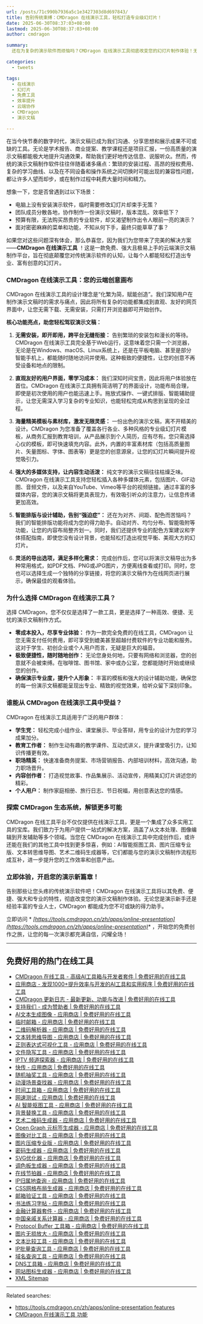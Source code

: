 ```yaml
---
url: /posts/71c990b7936a5c1e3427303d8d697843/
title: 告别传统束缚：CMDragon 在线演示工具，轻松打造专业级幻灯片！
date: 2025-06-30T08:37:03+08:00
lastmod: 2025-06-30T08:37:03+08:00
author: cmdragon

summary:
  还在为复杂的演示软件而烦恼吗？CMDragon 在线演示工具彻底改变您的幻灯片制作体验！无需下载安装，即开即用，提供海量精美模板和强大功能，助您轻松打造专业级、引人入胜的演示文稿。无论是学生、教师还是职场人士，都能在这里找到提升效率的秘诀。立即体验云端协作的便捷，告别传统束缚，让您的想法闪耀全场！

categories:
  - tweets

tags:
  - 在线演示
  - 幻灯片
  - 免费工具
  - 效率提升
  - 云端协作
  - CMDragon
  - 演示文稿

---
```



在当今快节奏的数字时代，演示文稿已成为我们沟通、分享思想和展示成果不可或缺的工具。无论是学术报告、商业提案、教学课程还是项目汇报，一份高质量的演示文稿都能极大地提升沟通效果，帮助我们更好地传达信息、说服听众。然而，传统的演示文稿制作软件往往伴随着诸多痛点：繁琐的安装过程、高昂的授权费用、复杂的学习曲线、以及在不同设备和操作系统之间切换时可能出现的兼容性问题，都让许多人望而却步，或在制作过程中耗费大量时间和精力。

想象一下，您是否曾遇到过以下场景：

- 电脑上没有安装演示软件，临时需要修改幻灯片却束手无策？
- 团队成员分散各地，协作制作一份演示文稿时，版本混乱、效率低下？
- 预算有限，无法购买昂贵的专业软件，却又渴望制作出令人眼前一亮的演示？
- 面对密密麻麻的菜单和功能，不知从何下手，最终只能草草了事？

如果您对这些问题深有体会，那么恭喜您，因为我们为您带来了完美的解决方案——**CMDragon 在线演示工具**
！这是一款免费、强大且极易上手的云端演示文稿制作平台，旨在彻底颠覆您对传统演示软件的认知，让每个人都能轻松打造出专业、富有创意的幻灯片。

### CMDragon 在线演示工具：您的云端创意画布

CMDragon 在线演示工具的设计理念是“化繁为简，赋能创造”。我们深知用户在制作演示文稿时的需求与痛点，因此将所有复杂的功能都集成到直观、友好的网页界面中，让您无需下载、无需安装，只需打开浏览器即可开始创作。

**核心功能亮点，助您轻松驾驭演示文稿：**

1. **无需安装，即开即用，跨平台无缝衔接：**
   告别繁琐的安装包和漫长的等待。CMDragon
   在线演示工具完全基于Web运行，这意味着您只需一个浏览器，无论是在Windows、macOS、Linux系统上，还是在平板电脑、甚至是部分智能手机上，都能随时随地访问并使用。这种极致的便捷性，让您的创意不再受设备和地点的限制。

2. **直观友好的用户界面，零学习成本：**
   我们深知时间宝贵，因此将用户体验放在首位。CMDragon
   在线演示工具拥有简洁明了的界面设计，功能布局合理，即使是初次使用的用户也能迅速上手。拖放式操作、一键式排版、智能辅助提示，让您无需深入学习复杂的专业知识，也能轻松完成从构思到呈现的全过程。

3. **海量精美模板与素材库，激发无限灵感：**
   一份出色的演示文稿，离不开精美的设计。CMDragon
   为您准备了覆盖各行各业、多种风格的专业级幻灯片模板，从商务汇报到教育培训，从产品展示到个人简历，应有尽有。您只需选择心仪的模板，即可快速填充内容。此外，内置的丰富素材库（包括高质量图片、矢量图标、字体、图表等）更是您的创意源泉，让您的幻灯片瞬间提升视觉吸引力。

4. **强大的多媒体支持，让内容生动活泼：**
   纯文字的演示文稿往往枯燥乏味。CMDragon
   在线演示工具支持您轻松插入各种多媒体元素，包括图片、GIF动图、音频文件，以及来自YouTube、Vimeo等平台的视频链接。通过丰富的多媒体内容，您的演示文稿将更具表现力，有效吸引听众的注意力，让信息传递更加高效。

5. **智能排版与设计辅助，告别“强迫症”：**
   还在为对齐、间距、配色而苦恼吗？我们的智能排版功能将成为您的得力助手。自动对齐、均匀分布、智能吸附等功能，让您的内容布局整齐划一。同时，我们还提供专业的配色方案建议和字体搭配指南，即使您没有设计背景，也能轻松打造出视觉平衡、美观大方的幻灯片。

6. **灵活的导出选项，满足多样化需求：**
   完成创作后，您可以将演示文稿导出为多种常用格式，如PDF文档、PNG或JPG图片，方便离线查看或打印。同时，您也可以选择生成一个独特的分享链接，将您的演示文稿作为在线网页进行展示，确保最佳的观看体验。

### 为什么选择 CMDragon 在线演示工具？

选择 CMDragon，您不仅仅是选择了一款工具，更是选择了一种高效、便捷、无忧的演示文稿制作方式。

* **零成本投入，尽享专业体验：** 作为一款完全免费的在线工具，CMDragon
  让您无需支付任何费用，即可享受到媲美甚至超越付费软件的专业功能和服务。这对于学生、初创企业或个人用户而言，无疑是巨大的福音。
* **极致便捷性，随时随地创作：** 无论您身处何地，只要有网络和浏览器，您的创意就不会被束缚。在咖啡馆、图书馆、家中或办公室，您都能随时开始或继续您的创作。
* **确保演示专业度，提升个人形象：** 丰富的模板和强大的设计辅助功能，确保您的每一份演示文稿都能呈现出专业、精致的视觉效果，给听众留下深刻印象。

### 谁能从 CMDragon 在线演示工具中受益？

CMDragon 在线演示工具适用于广泛的用户群体：

* **学生党：** 轻松完成小组作业、课堂展示、毕业答辩，用专业的设计为您的学习成果加分。
* **教育工作者：** 制作生动有趣的教学课件、互动式讲义，提升课堂吸引力，让知识传播更有效。
* **职场精英：** 快速准备商务提案、市场营销报告、内部培训材料，高效沟通，助力职场晋升。
* **内容创作者：** 打造视觉故事、作品集展示、活动宣传，用精美幻灯片讲述您的精彩。
* **个人用户：** 制作家庭相册、旅行日志、节日祝福，用创意表达您的情感。

### 探索 CMDragon 生态系统，解锁更多可能

CMDragon 在线工具平台不仅仅提供在线演示工具，更是一个集成了众多实用工具的宝库。我们致力于为用户提供一站式的解决方案，涵盖了从文本处理、图像编辑到开发辅助等多个领域。当您在
CMDragon 在线演示工具中完成创作后，或许还能在我们的其他工具中找到更多惊喜，例如：AI智能抠图工具、图片压缩专业版、文本转思维导图、艺术二维码生成器等，它们都能与您的演示文稿制作流程形成互补，进一步提升您的工作效率和创意产出。

### 立即体验，开启您的演示新篇章！

告别那些让您头疼的传统演示软件吧！CMDragon 在线演示工具将以其免费、便捷、强大和专业的特性，彻底改变您的演示文稿制作体验。无论您是演示新手还是经验丰富的专业人士，CMDragon
都能成为您不可或缺的得力助手。

立即访问 *
*[https://tools.cmdragon.cn/zh/apps/online-presentation](https://tools.cmdragon.cn/zh/apps/online-presentation)**
，开始您的免费创作之旅，让您的每一次演示都充满自信，闪耀全场！

---

## 免费好用的热门在线工具

- [CMDragon 在线工具 - 高级AI工具箱与开发者套件 | 免费好用的在线工具](https://tools.cmdragon.cn/zh)
- [应用商店 - 发现1000+提升效率与开发的AI工具和实用程序 | 免费好用的在线工具](https://tools.cmdragon.cn/zh/apps?category=trending)
- [CMDragon 更新日志 - 最新更新、功能与改进 | 免费好用的在线工具](https://tools.cmdragon.cn/zh/changelog)
- [支持我们 - 成为赞助者 | 免费好用的在线工具](https://tools.cmdragon.cn/zh/sponsor)
- [AI文本生成图像 - 应用商店 | 免费好用的在线工具](https://tools.cmdragon.cn/zh/apps/text-to-image-ai)
- [临时邮箱 - 应用商店 | 免费好用的在线工具](https://tools.cmdragon.cn/zh/apps/temp-email)
- [二维码解析器 - 应用商店 | 免费好用的在线工具](https://tools.cmdragon.cn/zh/apps/qrcode-parser)
- [文本转思维导图 - 应用商店 | 免费好用的在线工具](https://tools.cmdragon.cn/zh/apps/text-to-mindmap)
- [正则表达式可视化工具 - 应用商店 | 免费好用的在线工具](https://tools.cmdragon.cn/zh/apps/regex-visualizer)
- [文件隐写工具 - 应用商店 | 免费好用的在线工具](https://tools.cmdragon.cn/zh/apps/steganography-tool)
- [IPTV 频道探索器 - 应用商店 | 免费好用的在线工具](https://tools.cmdragon.cn/zh/apps/iptv-explorer)
- [快传 - 应用商店 | 免费好用的在线工具](https://tools.cmdragon.cn/zh/apps/snapdrop)
- [随机抽奖工具 - 应用商店 | 免费好用的在线工具](https://tools.cmdragon.cn/zh/apps/lucky-draw)
- [动漫场景查找器 - 应用商店 | 免费好用的在线工具](https://tools.cmdragon.cn/zh/apps/anime-scene-finder)
- [时间工具箱 - 应用商店 | 免费好用的在线工具](https://tools.cmdragon.cn/zh/apps/time-toolkit)
- [网速测试 - 应用商店 | 免费好用的在线工具](https://tools.cmdragon.cn/zh/apps/speed-test)
- [AI 智能抠图工具 - 应用商店 | 免费好用的在线工具](https://tools.cmdragon.cn/zh/apps/background-remover)
- [背景替换工具 - 应用商店 | 免费好用的在线工具](https://tools.cmdragon.cn/zh/apps/background-replacer)
- [艺术二维码生成器 - 应用商店 | 免费好用的在线工具](https://tools.cmdragon.cn/zh/apps/artistic-qrcode)
- [Open Graph 元标签生成器 - 应用商店 | 免费好用的在线工具](https://tools.cmdragon.cn/zh/apps/open-graph-generator)
- [图像对比工具 - 应用商店 | 免费好用的在线工具](https://tools.cmdragon.cn/zh/apps/image-comparison)
- [图片压缩专业版 - 应用商店 | 免费好用的在线工具](https://tools.cmdragon.cn/zh/apps/image-compressor)
- [密码生成器 - 应用商店 | 免费好用的在线工具](https://tools.cmdragon.cn/zh/apps/password-generator)
- [SVG优化器 - 应用商店 | 免费好用的在线工具](https://tools.cmdragon.cn/zh/apps/svg-optimizer)
- [调色板生成器 - 应用商店 | 免费好用的在线工具](https://tools.cmdragon.cn/zh/apps/color-palette)
- [在线节拍器 - 应用商店 | 免费好用的在线工具](https://tools.cmdragon.cn/zh/apps/online-metronome)
- [IP归属地查询 - 应用商店 | 免费好用的在线工具](https://tools.cmdragon.cn/zh/apps/ip-geolocation)
- [CSS网格布局生成器 - 应用商店 | 免费好用的在线工具](https://tools.cmdragon.cn/zh/apps/css-grid-layout)
- [邮箱验证工具 - 应用商店 | 免费好用的在线工具](https://tools.cmdragon.cn/zh/apps/email-validator)
- [书法练习字帖 - 应用商店 | 免费好用的在线工具](https://tools.cmdragon.cn/zh/apps/calligraphy-practice)
- [金融计算器套件 - 应用商店 | 免费好用的在线工具](https://tools.cmdragon.cn/zh/apps/finance-calculator-suite)
- [中国亲戚关系计算器 - 应用商店 | 免费好用的在线工具](https://tools.cmdragon.cn/zh/apps/chinese-kinship-calculator)
- [Protocol Buffer 工具箱 - 应用商店 | 免费好用的在线工具](https://tools.cmdragon.cn/zh/apps/protobuf-toolkit)
- [图片无损放大 - 应用商店 | 免费好用的在线工具](https://tools.cmdragon.cn/zh/apps/image-upscaler)
- [文本比较工具 - 应用商店 | 免费好用的在线工具](https://tools.cmdragon.cn/zh/apps/text-compare)
- [IP批量查询工具 - 应用商店 | 免费好用的在线工具](https://tools.cmdragon.cn/zh/apps/ip-batch-lookup)
- [域名查询工具 - 应用商店 | 免费好用的在线工具](https://tools.cmdragon.cn/zh/apps/domain-finder)
- [DNS工具箱 - 应用商店 | 免费好用的在线工具](https://tools.cmdragon.cn/zh/apps/dns-toolkit)
- [网站图标生成器 - 应用商店 | 免费好用的在线工具](https://tools.cmdragon.cn/zh/apps/favicon-generator)
- [XML Sitemap](https://tools.cmdragon.cn/sitemap_index.xml)

---

Related searches:

+ [https://tools.cmdragon.cn/zh/apps/online-presentation features](https://www.google.com/search?q=https%3A%2F%2Ftools.cmdragon.cn%2Fzh%2Fapps%2Fonline-presentation+features&client=app-vertex-grounding-quora-poe)
+ [CMDragon 在线演示工具 功能](https://www.google.com/search?q=CMDragon+%E5%9C%A8%E7%BA%BF%E6%BC%94%E7%A4%BA%E5%B7%A5%E5%85%B7+%E5%8A%9F%E8%83%BD&client=app-vertex-grounding-quora-poe)

